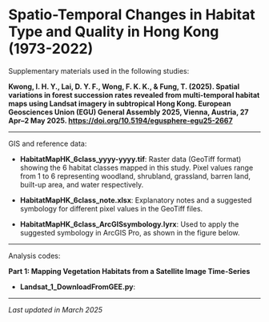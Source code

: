 # Spatio-Temporal Changes in Habitat Type and Quality in Hong Kong (1973-2022)

Supplementary materials used in the following studies:

**Kwong, I. H. Y., Lai, D. Y. F., Wong, F. K. K., & Fung, T. (2025). Spatial variations in forest succession rates revealed from multi-temporal habitat maps using Landsat imagery in subtropical Hong Kong. European Geosciences Union (EGU) General Assembly 2025, Vienna, Austria, 27 Apr–2 May 2025. https://doi.org/10.5194/egusphere-egu25-2667**

---

GIS and reference data:

*   **HabitatMapHK_6class_yyyy-yyyy.tif**: Raster data (GeoTiff format) showing the 6 habitat classes mapped in this study. Pixel values range from 1 to 6 representing woodland, shrubland, grassland, barren land, built-up area, and water respectively.
  
*   **HabitatMapHK_6class_note.xlsx**: Explanatory notes and a suggested symbology for different pixel values in the GeoTiff files.

*   **HabitatMapHK_6class_ArcGISsymbology.lyrx**: Used to apply the suggested symbology in ArcGIS Pro, as shown in the figure below.

---

Analysis codes:

**Part 1: Mapping Vegetation Habitats from a Satellite Image Time-Series**

*   **Landsat_1_DownloadFromGEE.py**: 

---


*Last updated in March 2025*
